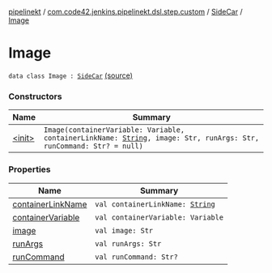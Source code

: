 [pipelinekt](../../../index.md) / [com.code42.jenkins.pipelinekt.dsl.step.custom](../../index.md) / [SideCar](../index.md) / [Image](./index.md)

# Image

`data class Image : `[`SideCar`](../index.md) [(source)](https://github.com/code42/pipelinekt/tree/master/dsl/src/main/kotlin/com/code42/jenkins/pipelinekt/dsl/step/custom/DockerDsl.kt#L21)

### Constructors

| Name | Summary |
|---|---|
| [&lt;init&gt;](-init-.md) | `Image(containerVariable: Variable, containerLinkName: `[`String`](https://kotlinlang.org/api/latest/jvm/stdlib/kotlin/-string/index.html)`, image: Str, runArgs: Str, runCommand: Str? = null)` |

### Properties

| Name | Summary |
|---|---|
| [containerLinkName](container-link-name.md) | `val containerLinkName: `[`String`](https://kotlinlang.org/api/latest/jvm/stdlib/kotlin/-string/index.html) |
| [containerVariable](container-variable.md) | `val containerVariable: Variable` |
| [image](image.md) | `val image: Str` |
| [runArgs](run-args.md) | `val runArgs: Str` |
| [runCommand](run-command.md) | `val runCommand: Str?` |
